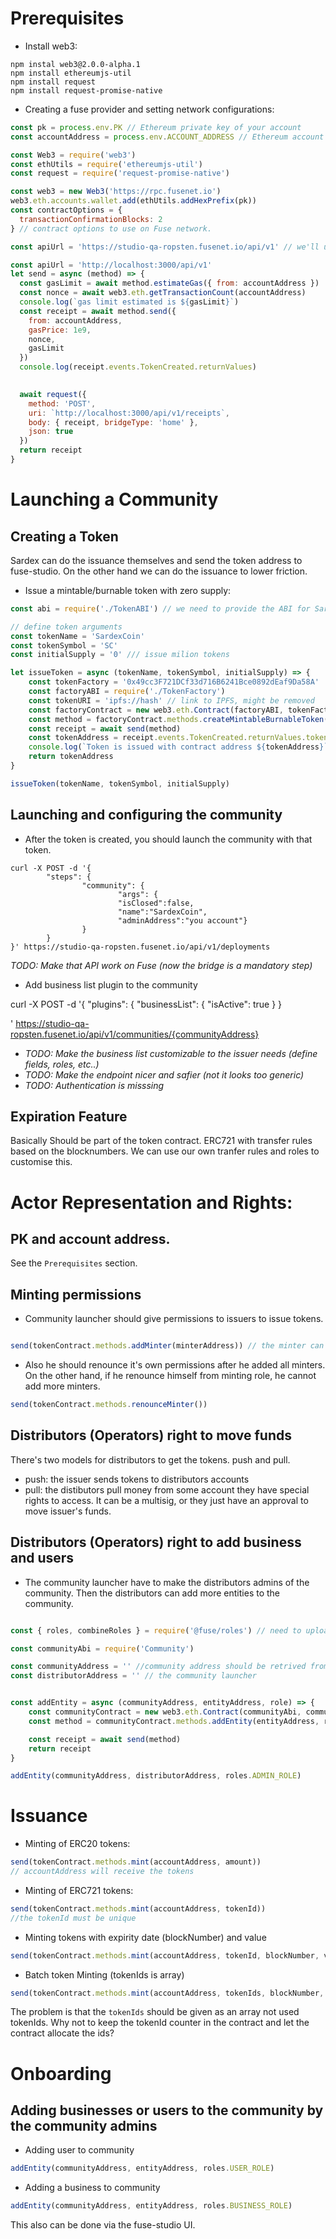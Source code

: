 
# Prerequisites
  

- Install web3:
```
npm instal web3@2.0.0-alpha.1
npm install ethereumjs-util
npm install request
npm install request-promise-native
```  
- Creating a fuse provider and setting network configurations:
```js
const pk = process.env.PK // Ethereum private key of your account
const accountAddress = process.env.ACCOUNT_ADDRESS // Ethereum account address corresponding to the private key

const Web3 = require('web3')
const ethUtils = require('ethereumjs-util')
const request = require('request-promise-native')

const web3 = new Web3('https://rpc.fusenet.io')
web3.eth.accounts.wallet.add(ethUtils.addHexPrefix(pk))
const contractOptions = {
  transactionConfirmationBlocks: 2 
} // contract options to use on Fuse network.

const apiUrl = 'https://studio-qa-ropsten.fusenet.io/api/v1' // we'll use our QA server. Ropsten means that the Fuse network is connected to Ethereum Ropsten (might be irelevant)

const apiUrl = 'http://localhost:3000/api/v1' 
let send = async (method) => {
  const gasLimit = await method.estimateGas({ from: accountAddress })
  const nonce = await web3.eth.getTransactionCount(accountAddress)
  console.log(`gas limit estimated is ${gasLimit}`) 
  const receipt = await method.send({
    from: accountAddress,
    gasPrice: 1e9,
    nonce,
    gasLimit
  })
  console.log(receipt.events.TokenCreated.returnValues)

  
  await request({
    method: 'POST',
    uri: `http://localhost:3000/api/v1/receipts`,
    body: { receipt, bridgeType: 'home' },
    json: true
  })
  return receipt
}

  ```

# Launching a Community

## Creating a Token
Sardex can do the issuance themselves and send the token address to fuse-studio. On the other hand we can do the issuance to lower friction.
- Issue a mintable/burnable token with zero supply:
```js
const abi = require('./TokenABI') // we need to provide the ABI for Sardex

// define token arguments
const tokenName = 'SardexCoin'
const tokenSymbol = 'SC'
const initialSupply = '0' /// issue milion tokens

let issueToken = async (tokenName, tokenSymbol, initialSupply) => {
    const tokenFactory = '0x49cc3F721DCf33d716B6241Bce0892dEaf9Da58A'
    const factoryABI = require('./TokenFactory')
    const tokenURI = 'ipfs://hash' // link to IPFS, might be removed
    const factoryContract = new web3.eth.Contract(factoryABI, tokenFactory, contractOptions)
    const method = factoryContract.methods.createMintableBurnableToken(tokenName, tokenSymbol, initialSupply, '')
    const receipt = await send(method)
    const tokenAddress = receipt.events.TokenCreated.returnValues.token
    console.log(`Token is issued with contract address ${tokenAddress}`)
    return tokenAddress
}

issueToken(tokenName, tokenSymbol, initialSupply)

```

## Launching and configuring the community 
- After the token is created, you should launch the community with that token. 
```
curl -X POST -d '{
        "steps": {
                "community": {
                        "args": {
                        "isClosed":false,
                        "name":"SardexCoin",
                        "adminAddress":"you account"}
                }
        }
}' https://studio-qa-ropsten.fusenet.io/api/v1/deployments 
```
*TODO: Make that API work on Fuse (now the bridge is a mandatory step)*

- Add business list plugin to the community

curl -X POST -d '{
  "plugins": {
    "businessList": {
      "isActive": true
    }
  }
  
' https://studio-qa-ropsten.fusenet.io/api/v1/communities/{communityAddress}

- *TODO: Make the business list customizable to the issuer needs (define fields, roles, etc..)*
- *TODO: Make the endpoint nicer and safier (not it looks too generic)*
- *TODO: Authentication is misssing*

## Expiration Feature
Basically Should be part of the token contract. ERC721 with transfer rules based on the blocknumbers. We can use our own tranfer rules and roles to customise this.



# Actor Representation and Rights:

## PK and account address.
See the `Prerequisites` section.


## Minting permissions
- Community launcher should give permissions to issuers to issue tokens.
```js

send(tokenContract.methods.addMinter(minterAddress)) // the minter can mint any number of tokens
```
- Also he should renounce it's own permissions after he added all minters. On the other hand, if he renounce himself from minting role, he cannot add more minters.
```js
send(tokenContract.methods.renounceMinter())
```


## Distributors (Operators) right to move funds

There's two models for distributors to get the tokens. push and pull.
- push: the issuer sends tokens to distributors accounts
- pull: the distibutors pull money from some account they have special rights to access. It can be a multisig, or they just have an approval to move issuer's funds.

## Distributors (Operators) right to add business and users

- The community launcher have to make the distributors admins of the community. Then the distributors can add more entities to the community.
```js

const { roles, combineRoles } = require('@fuse/roles') // need to upload package to npm

const communityAbi = require('Community')

const communityAddress = '' //community address should be retrived from fuse-studio backend
const distributorAddress = '' // the community launcher


const addEntity = async (communityAddress, entityAddress, role) => {
    const communityContract = new web3.eth.Contract(communityAbi, communityAddress, contractOptions)
    const method = communityContract.methods.addEntity(entityAddress, roles.ADMIN_ROLE)

    const receipt = await send(method)
    return receipt
}

addEntity(communityAddress, distributorAddress, roles.ADMIN_ROLE)
```

# Issuance
- Minting of ERC20 tokens:
```js
send(tokenContract.methods.mint(accountAddress, amount)) 
// accountAddress will receive the tokens 
```

- Minting of ERC721 tokens:
```js
send(tokenContract.methods.mint(accountAddress, tokenId)) 
//the tokenId must be unique
```

- Minting tokens with expirity date (blockNumber) and value
```js
send(tokenContract.methods.mint(accountAddress, tokenId, blockNumber, value)) 
```

- Batch token Minting (tokenIds is array)
```js
send(tokenContract.methods.mint(accountAddress, tokenIds, blockNumber, value)) 
```
The problem is that the `tokenIds` should be given as an array not used tokenIds. Why not to keep the tokenId counter in the contract and let the contract allocate the ids?


# Onboarding

## Adding businesses or users to the community by the community admins

- Adding user to community
```js
addEntity(communityAddress, entityAddress, roles.USER_ROLE)
```

- Adding a business to community
```js
addEntity(communityAddress, entityAddress, roles.BUSINESS_ROLE)
```

This also can be done via the fuse-studio UI.